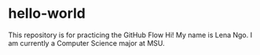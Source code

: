 # hello-world
This repository is for practicing the GitHub Flow
Hi! My name is Lena Ngo. I am currently a Computer Science major at MSU.
